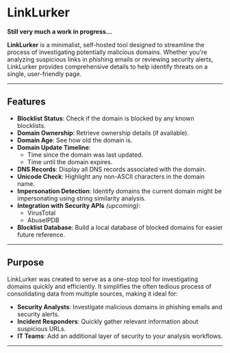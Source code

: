 # LinkLurker

**Still very much a work in progress...**

**LinkLurker** is a minimalist, self-hosted tool designed to streamline the process of investigating potentially malicious domains. Whether you're analyzing suspicious links in phishing emails or reviewing security alerts, LinkLurker provides comprehensive details to help identify threats on a single, user-friendly page.

---

## Features

- **Blocklist Status**: Check if the domain is blocked by any known blocklists.
- **Domain Ownership**: Retrieve ownership details (if available).
- **Domain Age**: See how old the domain is.
- **Domain Update Timeline**:
  - Time since the domain was last updated.
  - Time until the domain expires.
- **DNS Records**: Display all DNS records associated with the domain.
- **Unicode Check**: Highlight any non-ASCII characters in the domain name.
- **Impersonation Detection**: Identify domains the current domain might be impersonating using string similarity analysis.
- **Integration with Security APIs** _(upcoming)_:
  - VirusTotal
  - AbuseIPDB
- **Blocklist Database**: Build a local database of blocked domains for easier future reference.

---

## Purpose

LinkLurker was created to serve as a one-stop tool for investigating domains quickly and efficiently. It simplifies the often tedious process of consolidating data from multiple sources, making it ideal for:

- **Security Analysts**: Investigate malicious domains in phishing emails and security alerts.
- **Incident Responders**: Quickly gather relevant information about suspicious URLs.
- **IT Teams**: Add an additional layer of security to your analysis workflows.

---
